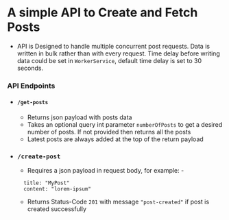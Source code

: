 # A simple API to Create and Fetch Posts

- API is Designed to handle multiple concurrent post requests. Data is written 
in bulk rather than with every request. Time delay before writing data could be set in `WorkerService`, default time delay is set to 30 seconds.

### API Endpoints
- #### `/get-posts`
  - Returns json payload with posts data
  - Takes an optional query int parameter `numberOfPosts` to get a desired number of posts. If not provided then returns all the posts
  - Latest posts are always added at the top of the return payload

- ### `/create-post`
  - Requires a json payload in request body, for example: -
  ```
    title: "MyPost"
    content: "lorem-ipsum"
  ```
  - Returns Status-Code `201` with message `"post-created"` if post is created successfully